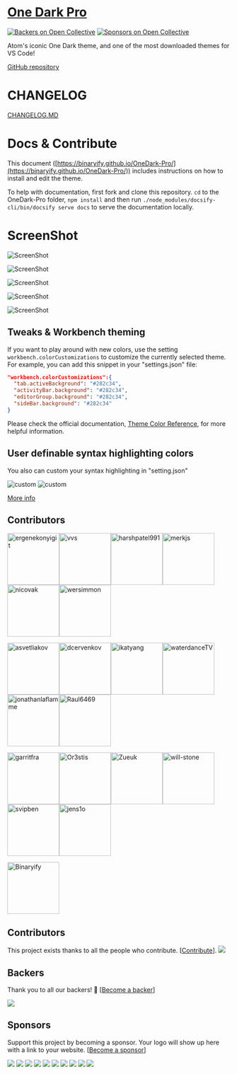 # [One Dark Pro](https://marketplace.visualstudio.com/items?itemName=zhuangtongfa.Material-theme)
[![Backers on Open Collective](https://opencollective.com/onedark-pro/backers/badge.svg)](#backers)
 [![Sponsors on Open Collective](https://opencollective.com/onedark-pro/sponsors/badge.svg)](#sponsors) 
 
Atom's iconic One Dark theme, and one of the most downloaded themes for VS Code!

[GitHub repository](https://github.com/Binaryify/OneDark-Pro)

# CHANGELOG

[CHANGELOG.MD](CHANGELOG.md)

# Docs & Contribute

This document
([https://binaryify.github.io/OneDark-Pro/](https://binaryify.github.io/OneDark-Pro/))
includes instructions on how to install and edit the theme.

To help with documentation, first fork and clone this repository. `cd` to the
OneDark-Pro folder, `npm install` and then run
`./node_modules/docsify-cli/bin/docsify serve docs` to serve the documentation
locally.

# ScreenShot

![ScreenShot](https://raw.githubusercontent.com/Binaryify/OneDark-Pro/master/static/screenshot1.png)

![ScreenShot](https://raw.githubusercontent.com/Binaryify/OneDark-Pro/master/static/php.png)

![ScreenShot](https://raw.githubusercontent.com/Binaryify/OneDark-Pro/master/static/screenshot2.png)

![ScreenShot](https://raw.githubusercontent.com/Binaryify/OneDark-Pro/master/static/js.png)

![ScreenShot](https://raw.githubusercontent.com/Binaryify/OneDark-Pro/master/static/cpp.png)

## Tweaks & Workbench theming

If you want to play around with new colors, use the setting
`workbench.colorCustomizations` to customize the currently selected theme. For
example, you can add this snippet in your "settings.json" file:

```json
"workbench.colorCustomizations":{
  "tab.activeBackground": "#282c34",
  "activityBar.background": "#282c34",
  "editorGroup.background": "#282c34",
  "sideBar.background": "#282c34"
}
```

Please check the official documentation,
[Theme Color Reference](https://code.visualstudio.com/docs/getstarted/theme-color-reference),
for more helpful information.

## User definable syntax highlighting colors

You also can custom your syntax highlighting in "setting.json"

![custom](https://raw.githubusercontent.com/Binaryify/OneDark-Pro/master/static/customA.png)
![custom](https://raw.githubusercontent.com/Binaryify/OneDark-Pro/master/static/customB.png)

[More info](https://code.visualstudio.com/updates/v1_15#_user-definable-syntax-highlighting-colors)

## Contributors
[<img alt="ergenekonyigit" src="https://avatars3.githubusercontent.com/u/7110136?v=4&s=117" width="117">](https://github.com/ergenekonyigit)[<img alt="vvs" src="https://avatars1.githubusercontent.com/u/9781?v=4&s=117" width="117">](https://github.com/vvs)[<img alt="harshpatel991" src="https://avatars0.githubusercontent.com/u/3893673?v=4&s=117" width="117">](https://github.com/harshpatel991)[<img alt="merkjs" src="https://avatars2.githubusercontent.com/u/780118?v=4&s=117" width="117">](https://github.com/merkjs)[<img alt="nicovak" src="https://avatars0.githubusercontent.com/u/6214452?v=4&s=117" width="117">](https://github.com/nicovak)[<img alt="wersimmon" src="https://avatars1.githubusercontent.com/u/185822?v=4&s=117" width="117">](https://github.com/wersimmon)

[<img alt="asvetliakov" src="https://avatars2.githubusercontent.com/u/8881674?v=4&s=117" width="117">](https://github.com/asvetliakov)[<img alt="dcervenkov" src="https://avatars3.githubusercontent.com/u/23052054?v=4&s=117" width="117">](https://github.com/dcervenkov)[<img alt="ikatyang" src="https://avatars1.githubusercontent.com/u/8341033?v=4&s=117" width="117">](https://github.com/ikatyang)[<img alt="waterdanceTV" src="https://avatars3.githubusercontent.com/u/31411367?v=4&s=117" width="117">](https://github.com/waterdanceTV)[<img alt="jonathanlaflamme" src="https://avatars1.githubusercontent.com/u/21099980?v=4&s=117" width="117">](https://github.com/jonathanlaflamme)[<img alt="Raul6469" src="https://avatars2.githubusercontent.com/u/24607388?v=4&s=117" width="117">](https://github.com/Raul6469)

[<img alt="garritfra" src="https://avatars3.githubusercontent.com/u/32395585?v=4&s=117" width="117">](https://github.com/garritfra)[<img alt="Or3stis" src="https://avatars0.githubusercontent.com/u/11923550?v=4&s=117" width="117">](https://github.com/Or3stis)[<img alt="Zueuk" src="https://avatars1.githubusercontent.com/u/5717247?v=4&s=117" width="117">](https://github.com/Zueuk)[<img alt="will-stone" src="https://avatars1.githubusercontent.com/u/654103?v=4&s=117" width="117">](https://github.com/will-stone)[<img alt="svipben" src="https://avatars3.githubusercontent.com/u/10441177?v=4&s=117" width="117">](https://github.com/svipben)[<img alt="jens1o" src="https://avatars2.githubusercontent.com/u/11234139?v=4&s=117" width="117">](https://github.com/jens1o)

[<img alt="Binaryify" src="https://avatars1.githubusercontent.com/u/12221718?v=4&s=117" width="117">](https://github.com/Binaryify)


## Contributors

This project exists thanks to all the people who contribute. [[Contribute](CONTRIBUTING.md)].
<a href="graphs/contributors"><img src="https://opencollective.com/OneDark-Pro/contributors.svg?width=890&button=false" /></a>


## Backers

Thank you to all our backers! 🙏 [[Become a backer](https://opencollective.com/OneDark-Pro#backer)]

<a href="https://opencollective.com/OneDark-Pro#backers" target="_blank"><img src="https://opencollective.com/OneDark-Pro/backers.svg?width=890"></a>


## Sponsors

Support this project by becoming a sponsor. Your logo will show up here with a link to your website. [[Become a sponsor](https://opencollective.com/OneDark-Pro#sponsor)]

<a href="https://opencollective.com/OneDark-Pro/sponsor/0/website" target="_blank"><img src="https://opencollective.com/OneDark-Pro/sponsor/0/avatar.svg"></a>
<a href="https://opencollective.com/OneDark-Pro/sponsor/1/website" target="_blank"><img src="https://opencollective.com/OneDark-Pro/sponsor/1/avatar.svg"></a>
<a href="https://opencollective.com/OneDark-Pro/sponsor/2/website" target="_blank"><img src="https://opencollective.com/OneDark-Pro/sponsor/2/avatar.svg"></a>
<a href="https://opencollective.com/OneDark-Pro/sponsor/3/website" target="_blank"><img src="https://opencollective.com/OneDark-Pro/sponsor/3/avatar.svg"></a>
<a href="https://opencollective.com/OneDark-Pro/sponsor/4/website" target="_blank"><img src="https://opencollective.com/OneDark-Pro/sponsor/4/avatar.svg"></a>
<a href="https://opencollective.com/OneDark-Pro/sponsor/5/website" target="_blank"><img src="https://opencollective.com/OneDark-Pro/sponsor/5/avatar.svg"></a>
<a href="https://opencollective.com/OneDark-Pro/sponsor/6/website" target="_blank"><img src="https://opencollective.com/OneDark-Pro/sponsor/6/avatar.svg"></a>
<a href="https://opencollective.com/OneDark-Pro/sponsor/7/website" target="_blank"><img src="https://opencollective.com/OneDark-Pro/sponsor/7/avatar.svg"></a>
<a href="https://opencollective.com/OneDark-Pro/sponsor/8/website" target="_blank"><img src="https://opencollective.com/OneDark-Pro/sponsor/8/avatar.svg"></a>
<a href="https://opencollective.com/OneDark-Pro/sponsor/9/website" target="_blank"><img src="https://opencollective.com/OneDark-Pro/sponsor/9/avatar.svg"></a>


